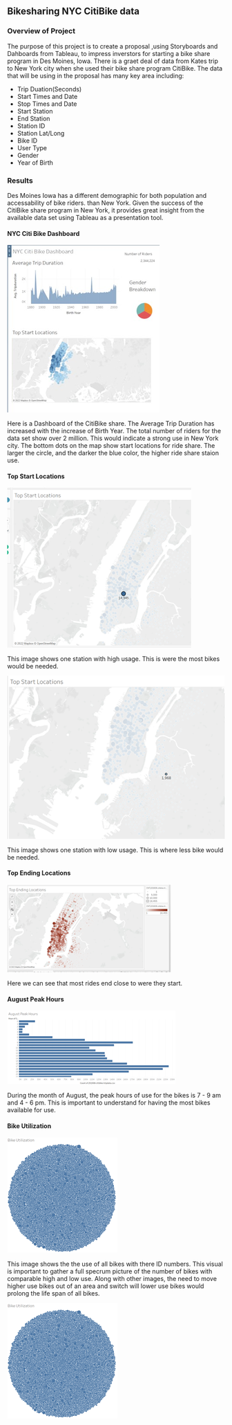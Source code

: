 ## Bikesharing NYC CitiBike data


### Overview of Project

The purpose of this project is to create a proposal ,using Storyboards and Dahboards from Tableau, to impress inverstors for starting a 
bike share program in Des Moines, Iowa.   There is a graet deal of data from Kates trip to New York city when she used their bike share
program CitiBike.  The data that will be using in the proposal has many key area including:

*  Trip Duation(Seconds)
*  Start Times and Date
*  Stop Times and Date
*  Start Station
*  End Station
*  Station ID
*  Station Lat/Long
*  Bike ID
*  User Type
*  Gender
*  Year of Birth

### Results

Des Moines Iowa has a different demographic for both population and accessability of bike riders. than New York.   Given the success 
of the CitiBike share program in New York, it provides great insight from the available data set using Tableau as a presentation tool.

#### NYC Citi Bike Dashboard

![](https://github.com/crashdean/bike_sharing/blob/main/resources/NYC_Citibike_Dashboard.jpg)


Here is a Dashboard of the CitiBike share.   The Average Trip Duration has increased with the increase of Birth Year.   The total number
of riders for the data set show over 2 million.   This would indicate a strong use in New York city.  The bottom dots on the map show
start locations for ride share.   The larger the circle, and the darker the blue color, the higher ride share staion use.


#### Top Start Locations 

![](https://github.com/crashdean/bike_sharing/blob/main/resources/top_start_locations_high.png)

This image shows one station with high usage.   This is were the most bikes would be needed.


![](https://github.com/crashdean/bike_sharing/blob/main/resources/top_start_locations_low.png)

This image shows one station with low usage.   This is where less bike would be needed.

#### Top Ending Locations

![](https://github.com/crashdean/bike_sharing/blob/main/resources/top_ending_locations.png)

Here we can see that most rides end close to were they start. 

#### August Peak Hours

![](https://github.com/crashdean/bike_sharing/blob/main/resources/august_peak_hours.png)

During the month of August, the peak hours of use for the bikes is 7 - 9 am and 4 - 6 pm.   This is important to understand for having the most
bikes available for use.

#### Bike Utilization

![](https://github.com/crashdean/bike_sharing/blob/main/resources/bike_utilization.png)

This image shows the the use of all bikes with there ID numbers.   This visual is important to gather a full specrum picture of the number of bikes
with comparable high and low use.   Along with other images, the need to move higher use bikes out of an area and switch will lower use bikes would 
prolong the life span of all bikes.

![](https://github.com/crashdean/bike_sharing/blob/main/resources/bike_utilization.png)

